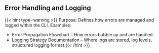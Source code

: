 ## Error Handling and Logging

{{< hint type=warning >}} Purpose: Defines how errors are managed and logged within the CLI.
Examples:

* Error Propagation Flowchart – How errors bubble up and are handled.
* Logging Strategy Documentation – Where logs are stored, log levels, structured logging format.{{< /hint >}}
